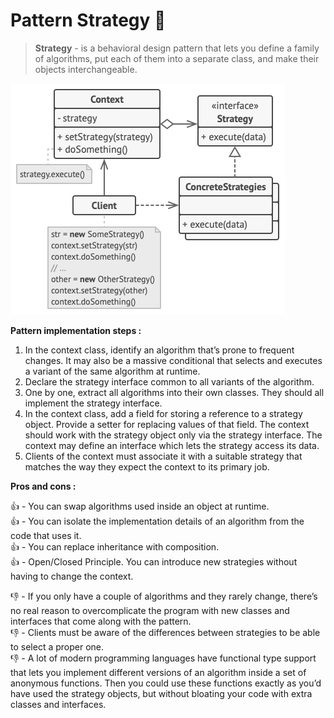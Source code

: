 # Pattern Strategy 🎯

> **Strategy** - is a behavioral design pattern that lets you define a family of algorithms, put each of them into a 
> separate class, and make their objects interchangeable.

![strategy structure](../../assets/strategy-structure.png)

**Pattern implementation steps :**

1. In the context class, identify an algorithm that’s prone to frequent changes. It may also be a massive conditional 
   that selects and executes a variant of the same algorithm at runtime.
2. Declare the strategy interface common to all variants of the algorithm.
3. One by one, extract all algorithms into their own classes. They should all implement the strategy interface.
4. In the context class, add a field for storing a reference to a strategy object. Provide a setter for replacing 
   values of that field. The context should work with the strategy object only via the strategy interface. The context 
   may define an interface which lets the strategy access its data.
5. Clients of the context must associate it with a suitable strategy that matches the way they expect the context to 
   its primary job.

**Pros and cons :**

👍 - You can swap algorithms used inside an object at runtime.\
👍 - You can isolate the implementation details of an algorithm from the code that uses it.\
👍 - You can replace inheritance with composition.\
👍 - Open/Closed Principle. You can introduce new strategies without having to change the context.

👎 - If you only have a couple of algorithms and they rarely change, there’s no real reason to overcomplicate the 
     program with new classes and interfaces that come along with the pattern.\
👎 - Clients must be aware of the differences between strategies to be able to select a proper one.\
👎 - A lot of modern programming languages have functional type support that lets you implement different versions of 
     an algorithm inside a set of anonymous functions. Then you could use these functions exactly as you’d have used 
     the strategy objects, but without bloating your code with extra classes and interfaces.



